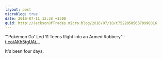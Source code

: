```yaml
---
layout: post
microblog: true
date: 2016-07-11 12:38 +1300
guid: http://JacksonOfTrades.micro.blog/2016/07/10/t752285856379990016.html
---
```

"'Pokémon Go' Led 11 Teens Right into an Armed Robbery" - [t.co/AKh5tgUAt...](https://t.co/AKh5tgUAtd)

It's been four days.
